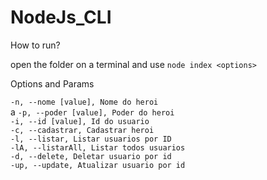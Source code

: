 # NodeJs_CLI


How to run?

open the folder on a terminal and
use `node index <options>` 

Options and Params

`-n, --nome [value], Nome do heroi`<br>
a
`-p, --poder [value], Poder do heroi`<br>
`-i, --id [value], Id do usuario`<br>
`-c, --cadastrar, Cadastrar heroi`<br>
`-l, --listar, Listar usuarios por ID`<br>
`-lA, --listarAll, Listar todos usuarios`<br>
`-d, --delete, Deletar usuario por id`<br>
`-up, --update, Atualizar usuario por id`<br>
